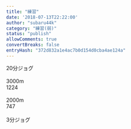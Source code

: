 ```yaml
---
title: "練習"
date: '2018-07-13T22:22:00'
author: "subaru44k"
category: "練習(弱)"
status: "publish"
allowComments: true
convertBreaks: false
entryHash: "372d832a1e4ac7b0d154d0cba4ae124a"
---
```

20分ジョグ<br>
<br>
3000m<br>
1224<br>
<br>
2000m<br>
747<br>
<br>
3分ジョグ
